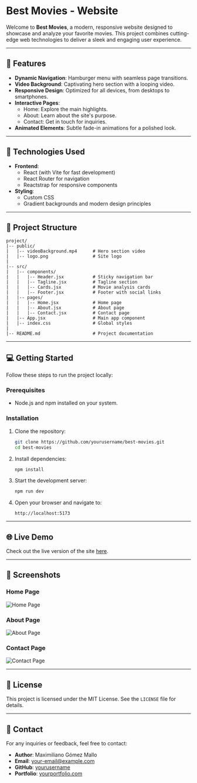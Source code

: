# Best Movies - Website

Welcome to **Best Movies**, a modern, responsive website designed to showcase and analyze your favorite movies. This project combines cutting-edge web technologies to deliver a sleek and engaging user experience.

---

## 🌟 Features

- **Dynamic Navigation**: Hamburger menu with seamless page transitions.
- **Video Background**: Captivating hero section with a looping video.
- **Responsive Design**: Optimized for all devices, from desktops to smartphones.
- **Interactive Pages**:
  - Home: Explore the main highlights.
  - About: Learn about the site's purpose.
  - Contact: Get in touch for inquiries.
- **Animated Elements**: Subtle fade-in animations for a polished look.

---

## 🚀 Technologies Used

- **Frontend**:
  - React (with Vite for fast development)
  - React Router for navigation
  - Reactstrap for responsive components
- **Styling**:
  - Custom CSS
  - Gradient backgrounds and modern design principles

---

## 📁 Project Structure

```
project/
|-- public/
|   |-- videoBackground.mp4      # Hero section video
|   |-- logo.png                 # Site logo
|
|-- src/
|   |-- components/
|   |   |-- Header.jsx           # Sticky navigation bar
|   |   |-- Tagline.jsx          # Tagline section
|   |   |-- Cards.jsx            # Movie analysis cards
|   |   |-- Footer.jsx           # Footer with social links
|   |-- pages/
|   |   |-- Home.jsx             # Home page
|   |   |-- About.jsx            # About page
|   |   |-- Contact.jsx          # Contact page
|   |-- App.jsx                  # Main app component
|   |-- index.css                # Global styles
|
|-- README.md                    # Project documentation
```

---

## 💻 Getting Started

Follow these steps to run the project locally:

### Prerequisites
- Node.js and npm installed on your system.

### Installation

1. Clone the repository:
   ```bash
   git clone https://github.com/yourusername/best-movies.git
   cd best-movies
   ```

2. Install dependencies:
   ```bash
   npm install
   ```

3. Start the development server:
   ```bash
   npm run dev
   ```

4. Open your browser and navigate to:
   ```
   http://localhost:5173
   ```

---

## 🌐 Live Demo
Check out the live version of the site [here](https://your-live-demo-link.com).

---

## 🎨 Screenshots

### Home Page
![Home Page](https://via.placeholder.com/800x400)

### About Page
![About Page](https://via.placeholder.com/800x400)

### Contact Page
![Contact Page](https://via.placeholder.com/800x400)

---

## 📄 License

This project is licensed under the MIT License. See the `LICENSE` file for details.

---

## 📧 Contact

For any inquiries or feedback, feel free to contact:
- **Author**: Maximiliano Gómez Mallo
- **Email**: [your-email@example.com](mailto:your-email@example.com)
- **GitHub**: [yourusername](https://github.com/yourusername)
- **Portfolio**: [yourportfolio.com](https://yourportfolio.com)

